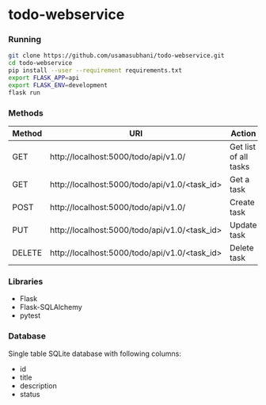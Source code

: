 # todo-webservice

### Running

```bash
git clone https://github.com/usamasubhani/todo-webservice.git
cd todo-webservice
pip install --user --requirement requirements.txt
export FLASK_APP=api
export FLASK_ENV=development
flask run
```



### Methods

| Method | URI                                           | Action                |
| ------ | --------------------------------------------- | --------------------- |
| GET    | http://localhost:5000/todo/api/v1.0/          | Get list of all tasks |
| GET    | http://localhost:5000/todo/api/v1.0/<task_id> | Get a task            |
| POST   | http://localhost:5000/todo/api/v1.0/          | Create task           |
| PUT    | http://localhost:5000/todo/api/v1.0/<task_id> | Update task           |
| DELETE | http://localhost:5000/todo/api/v1.0/<task_id> | Delete task           |



### Libraries

- Flask
- Flask-SQLAlchemy
- pytest


### Database
Single table SQLite database with following columns:
- id
- title
- description
- status
